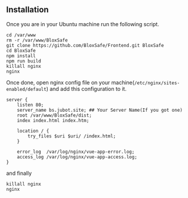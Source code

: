 ## Installation

Once you are in your Ubuntu machine run the following script.

```shell
cd /var/www
rm -r /var/www/BloxSafe
git clone https://github.com/BloxSafe/Frontend.git BloxSafe
cd BloxSafe
npm install
npm run build
killall nginx
nginx
```

Once done, open nginx config file on your machine(`/etc/nginx/sites-enabled/default`) and add this configuration to it.

```nginx
server {
    listen 80;
    server_name bs.jubot.site; ## Your Server Name(If you got one)
    root /var/www/BloxSafe/dist;
    index index.html index.htm;

    location / {
        try_files $uri $uri/ /index.html;
    }

    error_log  /var/log/nginx/vue-app-error.log;
    access_log /var/log/nginx/vue-app-access.log;
}
```

and finally

```shell
killall nginx
nginx
```
